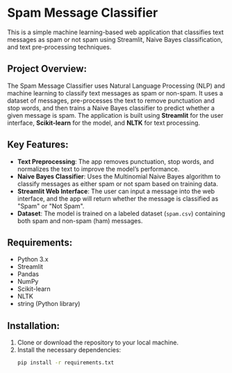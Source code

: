 # Spam Message Classifier

This is a simple machine learning-based web application that classifies text messages as spam or not spam using Streamlit, Naive Bayes classification, and text pre-processing techniques.

## Project Overview:
The Spam Message Classifier uses Natural Language Processing (NLP) and machine learning to classify text messages as spam or non-spam. It uses a dataset of messages, pre-processes the text to remove punctuation and stop words, and then trains a Naive Bayes classifier to predict whether a given message is spam. The application is built using **Streamlit** for the user interface, **Scikit-learn** for the model, and **NLTK** for text processing.

## Key Features:
- **Text Preprocessing**: The app removes punctuation, stop words, and normalizes the text to improve the model’s performance.
- **Naive Bayes Classifier**: Uses the Multinomial Naive Bayes algorithm to classify messages as either spam or not spam based on training data.
- **Streamlit Web Interface**: The user can input a message into the web interface, and the app will return whether the message is classified as "Spam" or "Not Spam".
- **Dataset**: The model is trained on a labeled dataset (`spam.csv`) containing both spam and non-spam (ham) messages.

## Requirements:
- Python 3.x
- Streamlit
- Pandas
- NumPy
- Scikit-learn
- NLTK
- string (Python library)

## Installation:
1. Clone or download the repository to your local machine.
2. Install the necessary dependencies:
   ```bash
   pip install -r requirements.txt
